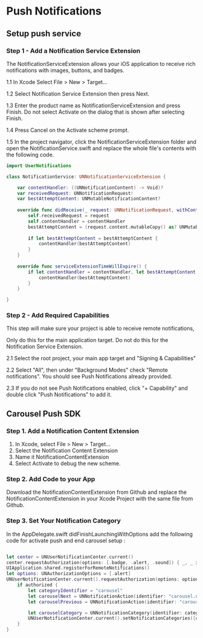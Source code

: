 # Push Notifications
## Setup push service
### Step 1 - Add a Notification Service Extension
The NotificationServiceExtension allows your iOS application to receive rich notifications with images, buttons, and badges. 

1.1 In Xcode Select File > New > Target...

1.2 Select Notification Service Extension then press Next.

1.3 Enter the product name as NotificationServiceExtension and press Finish.
Do not select Activate on the dialog that is shown after selecting Finish.

1.4 Press Cancel on the Activate scheme prompt.

1.5 In the project navigator, click the NotificationServiceExtension folder and open the NotificationService.swift and replace the whole file's contents with the following code.


```swift
import UserNotifications

class NotificationService: UNNotificationServiceExtension {

    var contentHandler: ((UNNotificationContent) -> Void)?
    var receivedRequest: UNNotificationRequest!
    var bestAttemptContent: UNMutableNotificationContent?
    
    override func didReceive(_ request: UNNotificationRequest, withContentHandler contentHandler: @escaping (UNNotificationContent) -> Void) {
        self.receivedRequest = request
        self.contentHandler = contentHandler
        bestAttemptContent = (request.content.mutableCopy() as? UNMutableNotificationContent)
        
        if let bestAttemptContent = bestAttemptContent {
            contentHandler(bestAttemptContent)
        }
    }
    
    override func serviceExtensionTimeWillExpire() {
        if let contentHandler = contentHandler, let bestAttemptContent =  bestAttemptContent {
            contentHandler(bestAttemptContent)
        }
    }

}
```
### Step 2 - Add Required Capabilities

This step will make sure your project is able to receive remote notifications,

Only do this for the main application target.
Do not do this for the Notification Service Extension.

2.1 Select the root project, your main app target and "Signing & Capabilities"

2.2 Select "All", then under "Background Modes" check "Remote notifications". You should see Push Notifications already provided.

2.3 If you do not see Push Notifications enabled, click "+ Capability" and double click "Push Notifications" to add it.

## Carousel Push SDK
### Step 1. Add a Notification Content Extension

1) In Xcode, select File > New > Target...
2) Select the Notification Content Extension
3) Name it NotificationContentExtension
4) Select Activate to debug the new scheme.

### Step 2. Add Code to your App
Download the NotificationContentExtension from Github and replace the NotificationContentExtension in your Xcode Project with the same file from Github.

### Step 3. Set Your Notification Category
In the AppDelegate.swift didFinishLaunchingWithOptions add the following code for activate push and end carousel setup :


```swift

let center = UNUserNotificationCenter.current()
center.requestAuthorization(options: [.badge, .alert, .sound]) { _, _ in }
UIApplication.shared.registerForRemoteNotifications()
let options: UNAuthorizationOptions = [.alert]
UNUserNotificationCenter.current().requestAuthorization(options: options) { authorized, _ in
    if authorized {
        let categoryIdentifier = "carousel"
        let carouselNext = UNNotificationAction(identifier: "carousel.next", title: "Next", options: [])
        let carouselPrevious = UNNotificationAction(identifier: "carousel.previous", title: "Previous", options: [])

        let carouselCategory = UNNotificationCategory(identifier: categoryIdentifier, actions: [carouselNext, carouselPrevious], intentIdentifiers: [], options: [])
        UNUserNotificationCenter.current().setNotificationCategories([carouselCategory])
    }
}

```

